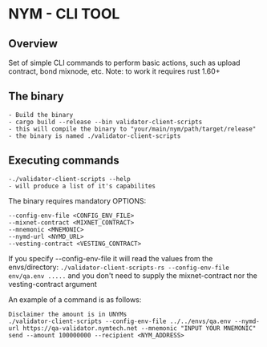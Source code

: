 # NYM - CLI TOOL
## Overview
Set of simple CLI commands to perform basic actions, such as upload contract, bond mixnode, etc.
Note: to work it requires rust 1.60+ 

## The binary
    - Build the binary 
    - cargo build --release --bin validator-client-scripts
    - this will compile the binary to "your/main/nym/path/target/release"
    - the binary is named ./validator-client-scripts

## Executing commands
    -./validator-client-scripts --help
    - will produce a list of it's capabilites 

The binary requires mandatory OPTIONS:        
```
--config-env-file <CONFIG_ENV_FILE>
--mixnet-contract <MIXNET_CONTRACT>      
--mnemonic <MNEMONIC>                    
--nymd-url <NYMD_URL>                    
--vesting-contract <VESTING_CONTRACT>   
```
If you specify --config-env-file it will read the values from the envs/directory:
`./validator-client-scripts-rs --config-env-file env/qa.env .....` and you don't need to supply the 
mixnet-contract nor the vesting-contract argument

An example of a command is as follows:
```
Disclaimer the amount is in UNYMs
./validator-client-scripts --config-env-file ../../envs/qa.env --nymd-url https://qa-validator.nymtech.net --mnemonic "INPUT YOUR MNEMONIC" send --amount 100000000 --recipient <NYM_ADDRESS>
```